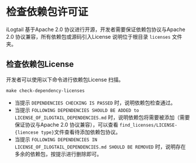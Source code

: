 # 检查依赖包许可证

iLogtail 基于Apache 2.0 协议进行开源，开发者需要保证依赖包协议与Apache 2.0 协议兼容，所有依赖包或源码引入License 说明位于根目录 `licenses` 文件夹。

## 检查依赖包License

开发者可以使用以下命令进行依赖包License 扫描。
```makefile
make check-dependency-licenses
```

- 当提示 `DEPENDENCIES CHECKING IS PASSED` 时，说明依赖包检查通过。
- 当提示 `FOLLOWING DEPENDENCIES SHOULD BE ADDED to LICENSE_OF_ILOGTAIL_DEPENDENCIES.md` 时，说明依赖包将需要被添加（需要保证协议与Apache 2.0 协议兼容），可以查看 `find_licenses/LICENSE-{liencese type}`文件查看待添加依赖包协议。
- 当提示 `FOLLOWING DEPENDENCIES IN LICENSE_OF_ILOGTAIL_DEPENDENCIES.md SHOULD BE REMOVED` 时，说明存在多余的依赖包，按提示进行删除即可。